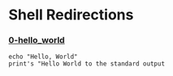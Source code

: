 # Shell Redirections


### [0-hello_world](./0-hello_world)
```
echo "Hello, World"
print's "Hello World to the standard output
```
